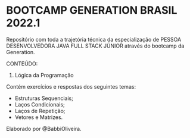# BOOTCAMP GENERATION BRASIL 2022.1

Repositório com toda a trajetória técnica da especialização de PESSOA DESENVOLVEDORA JAVA FULL STACK JÚNIOR através do bootcamp da Generation.

CONTEÚDO:

1. Lógica da Programação

Contém exercícios e respostas dos seguintes temas:

- Estruturas Sequenciais;
- Laços Condicionais;
- Laços de Repetição;
- Vetores e Matrizes.

Elaborado por @BabbiOliveira.